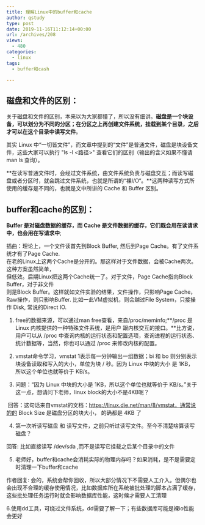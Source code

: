```yaml
---
title: 理解Linux中的buffer和cache
author: qstudy
type: post
date: 2019-11-16T11:12:14+00:00
url: /archives/208
views:
  - 480
categories:
  - linux
tags:
  - buffer和cash

---
```

## 磁盘和文件的区别：

关于磁盘和文件的区别，本来以为大家都懂了，所以没有细讲。**磁盘是一个块设备，可以划分为不同的分区；在分区之上再创建文件系统，挂载到某个目录，之后才可以在这个目录中读写文件**。

其实 Linux 中“一切皆文件”，而文章中提到的“文件”是普通文件，磁盘是块设备文件，这些大家可以执行 "ls -l <路径>" 查看它们的区别（输出的含义如果不懂请 man ls 查询）。

**在读写普通文件时，会经过文件系统，由文件系统负责与磁盘交互；而读写磁盘或者分区时，就会跳过文件系统，也就是所谓的“裸I/O“。**这两种读写方式所使用的缓存是不同的，也就是文中所讲的 Cache 和 Buffer 区别。

## buffer和cache的区别：

**Buffer 是对磁盘数据的缓存，而 Cache 是文件数据的缓存，它们既会用在读请求中，也会用在写请求中**;

插曲：理论上，一个文件读首先到Block Buffer, 然后到Page Cache。有了文件系统才有了Page Cache.  
在老的Linux上这两个Cache是分开的。那这样对于文件数据，会被Cache两次。这种方案虽然简单，  
但低效。后期Linux把这两个Cache统一了。对于文件，Page Cache指向Block Buffer，对于非文件  
则是Block Buffer。这样就如文件实验的结果，文件操作，只影响Page Cache，Raw操作，则只影响Buffer. 比如一此VM虚拟机，则会越过File System，只接操作 Disk, 常说的Direct IO.

  1. free的数据来源，可以通过man free查看，来自/proc/meminfo;**/proc 是 Linux 内核提供的一种特殊文件系统，是用户 跟内核交互的接口。**比方说，用户可以从 /proc 中查询内核的运行状态和配置选项，查询进程的运行状态、统计数据等，当然，你也可以通过 /proc 来修改内核的配置。</p> 
  2. vmstat命令学习，vmstat 1表示每一分钟输出一组数据；bi 和 bo 则分别表示块设备读取和写入的大小，单位为块 / 秒。因为 Linux 中块的大小 是 1KB，所以这个单位也就等价于 KB/s。

  3. 问题：“因为 Linux 中块的大小是 1KB，所以这个单位也就等价于 KB/s。”关于这一点，想请问下老师，linux block的大小不是4KB呢？

​ 回答：这句话来自vmstat的文档：https://linux.die.net/man/8/vmstat，通常说的的 Block Size 是磁盘分区的块大小， 的确都是 4KB 了

<ol start="4">
  <li>
    第一次听读写磁盘 和 读写文件，之前只听过读写文件。至今不清楚啥算读写磁盘？
  </li>
</ol>

回答: 比如直接读写 /dev/sda ,而不是读写它挂载之后某个目录中的文件

<ol start="5">
  <li>
    老师好，buffer和cache会消耗实际的物理内存吗？如果消耗，是不是需要定时清理一下buffer和cache
  </li>
</ol>

作者回复: 会的，系统会帮你回收，所以大部分情况下不需要人工介入。但偶尔也会出现不合理的缓存使用情况，比如数据库所在系统被批处理的脚本占满了缓存，这些批处理任务运行时就会影响数据库性能，这时候才需要人工清理

6.使用dd工具，可绕过文件系统，dd需要了解一下；有些数据库可能是裸io性能会更好